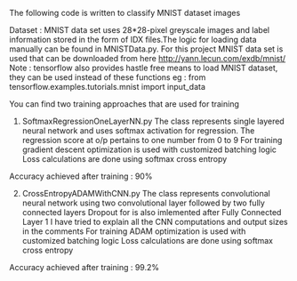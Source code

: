 The following code is written to classify MNIST dataset images

Dataset :
MNIST data set uses 28*28-pixel greyscale images and label information stored in the form of IDX files.The logic for loading data manually can be found in MNISTData.py. For this project MNIST data set is used that can be downloaded from here
http://yann.lecun.com/exdb/mnist/
Note : tensorflow also provides hastle free means to load MNIST dataset, they can be used instead of these functions eg : from tensorflow.examples.tutorials.mnist import input_data

You can find two training approaches that are used for training

1. SoftmaxRegressionOneLayerNN.py
The class represents single layered neural network and uses softmax activation for regression. 
The regression score at o/p pertains to one number from 0 to 9
For training gradient descent optimization is used with customized batching logic
Loss calculations are done using softmax cross entropy

Accuracy achieved after training : 90%

2. CrossEntropyADAMWithCNN.py
The class represents convolutional neural network using two convolutional layer followed by two fully connected layers
Dropout for is also imlemented after Fully Connected Layer 1
I have tried to explain all the CNN computations and output sizes in the comments
For training ADAM optimization is used with customized batching logic
Loss calculations are done using softmax cross entropy

Accuracy achieved after training : 99.2%
